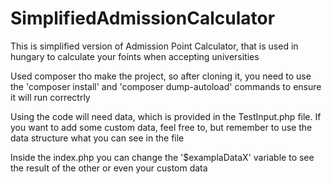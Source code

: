 # SimplifiedAdmissionCalculator
 
This is simplified version of Admission Point Calculator, that is used in hungary to calculate your foints when accepting universities

Used composer tho make the project, so after cloning it, you need to use the 'composer install' and 'composer dump-autoload' commands to ensure it will run correctrly

Using the code will need data, which is provided in the TestInput.php file. If you want to add some custom data, feel free to, but remember to use the data structure what you can see in the file

Inside the index.php you can change the '$examplaDataX' variable to see the result of the other or even your custom data
